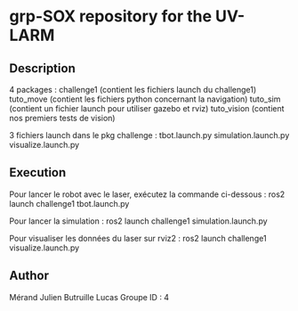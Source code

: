 # grp-SOX repository for the UV-LARM

## Description

4 packages :
	challenge1 	(contient les fichiers launch du challenge1)
	tuto_move 	(contient les fichiers python concernant la navigation)
	tuto_sim	(contient un fichier launch pour utiliser gazebo et rviz)
	tuto_vision	(contient nos premiers tests de vision)

3 fichiers launch dans le pkg challenge :
	tbot.launch.py
	simulation.launch.py
	visualize.launch.py

## Execution 

Pour lancer le robot avec le laser, exécutez la commande ci-dessous :
	ros2 launch challenge1 tbot.launch.py

Pour lancer la simulation : 
	ros2 launch challenge1 simulation.launch.py

Pour visualiser les données du laser sur rviz2 :
	ros2 launch challenge1 visualize.launch.py

## Author

Mérand Julien
Butruille Lucas
Groupe ID : 4

